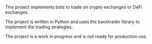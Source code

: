 This project implements bots to trade on crypto exchanges or DeFi exchanges.

The project is written in Python and uses the backtrader library to implement the trading strategies.

The project is a work in progress and is not ready for production use.

